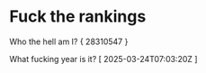 # Fuck the rankings

Who the hell am I?
{ 28310547 }

What fucking year is it?
[ 2025-03-24T07:03:20Z ]
